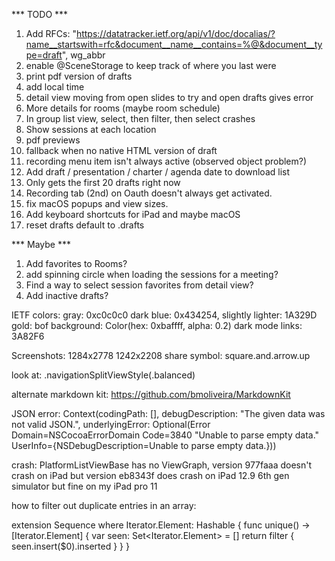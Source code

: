 *** TODO ***

1. Add RFCs: "https://datatracker.ietf.org/api/v1/doc/docalias/?name__startswith=rfc&document__name__contains=%@&document__type=draft", wg_abbr
2. enable @SceneStorage to keep track of where you last were
3. print pdf version of drafts
4. add local time
5. detail view moving from open slides to try and open drafts gives error
6. More details for rooms (maybe room schedule)
7. In group list view, select, then filter, then select crashes
8. Show sessions at each location
9. pdf previews
10. fallback when no native HTML version of draft
11. recording menu item isn't always active (observed object problem?)
12. Add draft / presentation / charter / agenda date to download list
13. Only gets the first 20 drafts right now
14. Recording tab (2nd) on Oauth doesn't always get activated.
15. fix macOS popups and view sizes.
16. Add keyboard shortcuts for iPad and maybe macOS
17. reset drafts default to .drafts

*** Maybe ***

1. Add favorites to Rooms?
2. add spinning circle when loading the sessions for a meeting?
3. Find a way to select session favorites from detail view?
4. Add inactive drafts?


IETF colors:
	gray: 0xc0c0c0
	dark blue: 0x434254, slightly lighter: 1A329D
	gold: 
	bof background: Color(hex: 0xbaffff, alpha: 0.2)
	dark mode links: 3A82F6

Screenshots:
	1284x2778
	1242x2208
share symbol: square.and.arrow.up

look at: .navigationSplitViewStyle(.balanced)

alternate markdown kit:
https://github.com/bmoliveira/MarkdownKit

JSON error:
Context(codingPath: [], debugDescription: "The given data was not valid JSON.", underlyingError: Optional(Error Domain=NSCocoaErrorDomain Code=3840 "Unable to parse empty data." UserInfo={NSDebugDescription=Unable to parse empty data.}))


crash: PlatformListViewBase has no ViewGraph, version 977faaa doesn't crash on iPad but version eb8343f does crash on iPad 12.9 6th gen simulator but fine on my iPad pro 11 

how to filter out duplicate entries in an array:

extension Sequence where Iterator.Element: Hashable {
    func unique() -> [Iterator.Element] {
        var seen: Set<Iterator.Element> = []
        return filter { seen.insert($0).inserted }
    }
}
